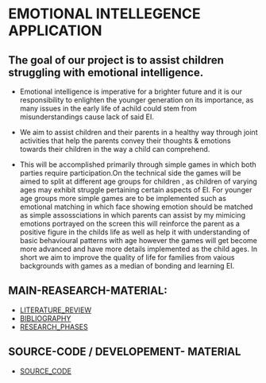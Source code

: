 # EMOTIONAL INTELLEGENCE APPLICATION

## The goal of our project is to assist children struggling with emotional intelligence.

- Emotional intelligence is imperative for a brighter future 
and it is our responsibility to enlighten the younger generation on its importance,
as many issues in the early life of achild could stem from misunderstandings cause lack of said EI.

- We aim to assist children and their parents in a healthy way
through joint activities that help the parents convey their thoughts & emotions
towards their children in the way a child can comprehend.

- This will be accomplished primarily through simple games in which both parties require participation.On the technical side the games will be aimed to split at different age groups for children , as children of varying ages may exhibit struggle pertaining certain aspects of EI.
For younger age groups more simple games are to be implemented such as emotional matching in which face showing emotion should be matched as simple assossciations in which parents can assist by my mimicing emotions portrayed on the screen this will reinforce the parent as a positive figure in the childs life as well as help it with understanding of basic behavioural patterns with age however the games will get become more advanced and have more details implemented as the child ages. In short we aim to improve the quality of life for families from vaious backgrounds with games as a median of bonding and learning EI.

## MAIN-REASEARCH-MATERIAL:

- [LITERATURE_REVIEW](RESLIT/LITREV.md)
- [BIBLIOGRAPHY](RESLIT/BIBLIOGRAPHY.md)
- [RESEARCH_PHASES](PHAZE/PHMENU.md)

## SOURCE-CODE / DEVELOPEMENT- MATERIAL

- [SOURCE_CODE](APP/e-motion)

